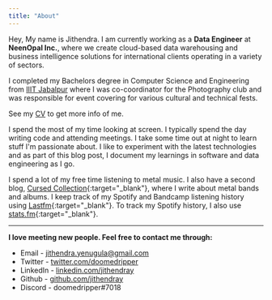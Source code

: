 ```yaml
---
title: "About"
---
```


Hey, My  name is Jithendra. I am currently working as a **Data Engineer** at **NeenOpal Inc.**, where we create cloud-based data warehousing and business intelligence solutions for international clients operating in a variety of sectors.

I completed my Bachelors degree in Computer Science and Engineering from [IIIT Jabalpur](http://cse.iiitdmj.ac.in/) where I was co-coordinator for the Photography club and was responsible for event covering for various cultural and technical fests.


See my [CV](https://jithendray.github.io/cv) to get more info of me.



I spend the most of my time looking at screen. I typically spend the day writing code and attending meetings. I take some time out at night to learn stuff I'm passionate about. I like to experiment with the latest technologies and as part of this blog post, I document my learnings in software and data engineering as I go.


I spend a lot of my free time listening to metal music. I also have a second blog, [Cursed Collection](https://cursedcollection.github.io/){:target="_blank"}, where I write about metal bands and albums. I keep track of my Spotify and Bandcamp listening history using [Lastfm](https://www.last.fm/user/Jithendray){:target="_blank"}. To track my Spotify history, I also use [stats.fm](https://stats.fm/doomedripper){:target="_blank"}.

 
<!--I am currently building a habit of reading. I track my reading on [goodreads](https://www.goodreads.com/user/show/94896307-jithendra-yenugula).-->

***



**I love meeting new people. Feel free to contact me through:**

- Email - [jithendra.yenugula@gmail.com](mailto:jithendra.yenugula@gmail.com)
- Twitter - [twitter.com/doomedripper](https://twitter.com/doomedripper)
- LinkedIn - [linkedin.com/jithendray](https://www.linkedin.com/in/jithendray/)
- Github - [github.com/jithendray](https://github.com/jithendray)
- Discord - doomedripper#7018
